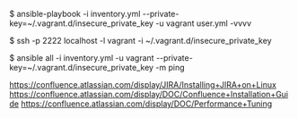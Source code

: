 $ ansible-playbook -i inventory.yml --private-key=~/.vagrant.d/insecure_private_key -u vagrant user.yml -vvvv

$ ssh -p 2222 localhost -l vagrant -i ~/.vagrant.d/insecure_private_key

$ ansible all -i inventory.yml -u vagrant --private-key=~/.vagrant.d/insecure_private_key -m ping

https://confluence.atlassian.com/display/JIRA/Installing+JIRA+on+Linux
https://confluence.atlassian.com/display/DOC/Confluence+Installation+Guide
https://confluence.atlassian.com/display/DOC/Performance+Tuning
